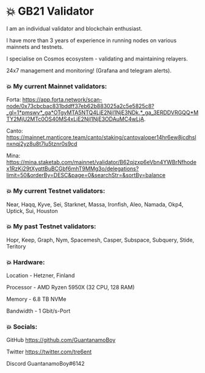 # :boom: **GB21 Validator**

I am an individual validator and blockchain enthusiast.

I have more than 3 years of experience in running nodes on various mainnets and testnets. 

I specialise on Cosmos ecosystem - validating and maintaining relayers.

24x7 management and monitoring! (Grafana and telegram alerts). 

### :boom: **My current Mainnet validators:**

Forta: https://app.forta.network/scan-node/0x73cbcbac831bddff37eb62b883025a2c5e5825c8?_gl=1*pmswv*_ga*OTgyMTA5NTQ4LjE2NjI1NjE3NDk.*_ga_3ERDDVRGQQ*MTY2MjU2MTc0OS40MS4xLjE2NjI1NjE3ODAuMC4wLjA.

Canto: https://mainnet.manticore.team/canto/staking/cantovaloper14hr6ew8jcdhslnxnqj2yz8u8t7lu5tznr0s9cd

Mina: https://mina.staketab.com/mainnet/validator/B62qjzxp6eVbn4YWBrNfhodex1RzKi29tXyqttBuBCGbf6mhT9MMg3o/delegations?limit=50&orderBy=DESC&page=0&searchStr=&sortBy=balance

### :boom: **My current Testnet validators:**

Near, Haqq, Kyve, Sei, Starknet, Massa, Ironfish, Aleo, Namada, Okp4, Uptick, Sui, Houston

### :boom: **My past Testnet validators:**

Hopr, Keep, Graph, Nym, Spacemesh, Casper, Subspace, Subquery, Stide, Teritory 

### :boom: **Hardware:**
Location - Hetzner, Finland

Processor - AMD Ryzen 5950X (32 CPU, 128 RAM)

Memory - 6.8 TB NVMe

Bandwidth - 1 Gbit/s-Port

### :boom: **Socials:**

GitHub https://github.com/GuantanamoBoy

Twitter https://twitter.com/tre6ent

Discord GuantanamoBoy#6142
